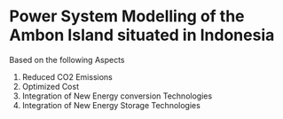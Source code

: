 # Power System Modelling of the Ambon Island situated in Indonesia

Based on the following Aspects
1. Reduced CO2 Emissions
2. Optimized Cost
3. Integration of New Energy conversion Technologies
4. Integration of New Energy Storage Technologies 
